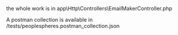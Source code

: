 the whole work is in
app\Http\Controllers\EmailMakerController.php

A postman collection is available in
 /tests/peoplespheres.postman_collection.json 